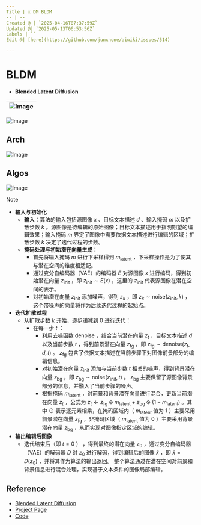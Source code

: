 ```yaml
---
Title | x DM BLDM
-- | --
Created @ | `2025-04-16T07:37:59Z`
Updated @| `2025-05-13T06:53:56Z`
Labels | ``
Edit @| [here](https://github.com/junxnone/aiwiki/issues/514)

---
```

# BLDM

- **Blended Latent Diffusion**

![Image](https://github.com/user-attachments/assets/516843b1-7416-4863-b110-4afefc827733) |
-- |
![Image](https://github.com/user-attachments/assets/cf4e223b-bfe5-4eba-9fa9-37ec5f33e153)

## Arch

![Image](https://github.com/user-attachments/assets/b29ff870-7438-43df-8b9b-14b099c8d7f9)


## Algos
![Image](https://github.com/user-attachments/assets/ae6dab47-39c2-450c-933d-2ceb89d7285d)

> [!NOTE]
> - **输入与初始化**
>   - **输入**：算法的输入包括源图像 $x$  、目标文本描述 $d$  、输入掩码 $m$ 以及扩散步数 $k$  。源图像是待编辑的原始图像；目标文本描述用于指明期望的编辑效果；输入掩码 $m$ 界定了图像中需要依据文本描述进行编辑的区域；扩散步数 $k$ 决定了迭代过程的步数。
>   - **掩码处理与初始潜在向量生成**：
>     - 首先将输入掩码 $m$ 进行下采样得到 $m_{\text{latent}}$  ，下采样操作是为了使其与潜在空间的维度相适配。
>     - 通过变分自编码器（VAE）的编码器 $E$ 对源图像 $x$ 进行编码，得到初始潜在向量 $z_{\text{init}}$  ，即 $z_{\text{init}} \sim E(x)$  ，这里的 $z_{\text{init}}$ 代表源图像在潜在空间的表示。
>     - 对初始潜在向量 $z_{\text{init}}$ 添加噪声，得到 $z_{k}$  ，即 $z_{k} \sim \text{noise}(z_{\text{init}}, k)$  ，这个带噪声的向量将作为后续迭代过程的起始点。 
> - **迭代扩散过程**
>   - 从扩散步数 $k$ 开始，逐步递减到 $0$ 进行迭代：
>     - 在每一步 $t$  ：
>       - 利用去噪函数 $\text{denoise}$  ，结合当前潜在向量 $z_{t}$  、目标文本描述 $d$  以及当前步数 $t$  ，得到前景潜在向量 $z_{\text{fg}}$  ，即 $z_{\text{fg}} \sim \text{denoise}(z_{t}, d, t)$  。 $z_{\text{fg}}$ 包含了依据文本描述在当前步骤下对图像前景部分的编辑信息。
>       - 对初始潜在向量 $z_{\text{init}}$ 添加与当前步数 $t$ 相关的噪声，得到背景潜在向量 $z_{\text{bg}}$  ，即 $z_{\text{bg}} \sim \text{noise}(z_{\text{init}}, t)$  。 $z_{\text{bg}}$ 主要保留了源图像背景部分的信息，并融入了当前步骤的噪声。
>       - 根据掩码 $m_{\text{latent}}$  ，对前景和背景潜在向量进行混合，更新当前潜在向量 $z_{t}$  ，公式为 $z_{t} \leftarrow z_{\text{fg}} \odot m_{\text{latent}} + z_{\text{bg}} \odot (1 - m_{\text{latent}})$  。其中 $\odot$ 表示逐元素相乘，在掩码区域内（ $m_{\text{latent}}$ 值为 $1$  ）主要采用前景潜在向量 $z_{\text{fg}}$  ，非掩码区域（ $m_{\text{latent}}$ 值为 $0$  ）主要采用背景潜在向量 $z_{\text{bg}}$  ，从而实现对图像指定区域的编辑。 
> - **输出编辑后图像**
>   - 迭代结束后（即 $t = 0$  ） ，得到最终的潜在向量 $z_{0}$  ，通过变分自编码器（VAE）的解码器 $D$ 对 $z_{0}$ 进行解码，得到编辑后的图像 $\tilde{x}$  ，即 $\tilde{x} = D(z_{0})$  ，并将其作为算法的输出返回。 整个算法通过在潜在空间对前景和背景信息进行混合处理，实现基于文本条件的图像局部编辑。 


## Reference
- [Blended Latent Diffusion](https://arxiv.org/abs/2206.02779)
- [Project Page](https://omriavrahami.com/blended-latent-diffusion-page/)
- [Code](https://github.com/omriav/blended-latent-diffusion)
